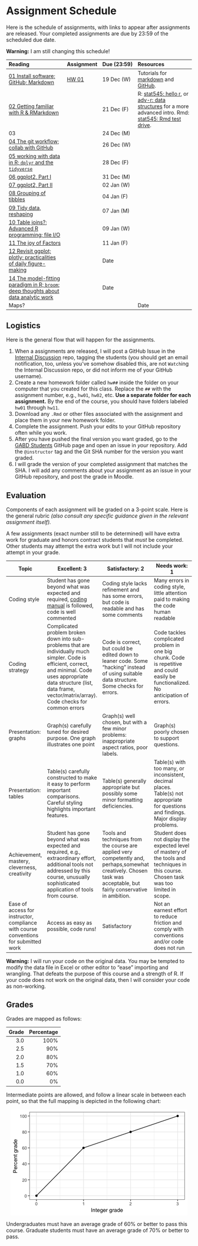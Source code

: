 Assignment Schedule
================

Here is the schedule of assignments, with links to appear after
assignments are released. Your completed assignments are due by 23:59 of
the scheduled due date.

**Warning:** I am still changing this
schedule\!

| Reading                                                                                                    | Assignment                          | Due (23:59) | Resources                                                                                                                                                                                                                                                                       |
| :--------------------------------------------------------------------------------------------------------- | :---------------------------------- | :---------- | :------------------------------------------------------------------------------------------------------------------------------------------------------------------------------------------------------------------------------------------------------------------------------ |
| [01 Install software;<br/> GitHub; Markdown](notes/cm002.nb.html)                                          | [HW 01](assignments/hw01/hw01.html) | 19 Dec (W)  | Tutorials for [markdown](https://commonmark.org/help/tutorial/) and [GitHub](https://guides.github.com/activities/hello-world/).                                                                                                                                                |
| [02 Getting familiar with R & RMarkdown](notes/cm003.nb.html)                                              |                                     | 21 Dec (F)  | R: [stat545: hello r](http://stat545.com/block002_hello-r-workspace-wd-project.html), or [adv-r: data structures](http://adv-r.had.co.nz/Data-structures.html) for a more advanced intro. Rmd: [stat545: Rmd test drive](http://stat545.com/block007_first-use-rmarkdown.html). |
| 03                                                                                                         |                                     | 24 Dec (M)  |                                                                                                                                                                                                                                                                                 |
| [04 The git workflow; collab with GitHub](notes/cm004.nb.html)                                             |                                     | 26 Dec (W)  |                                                                                                                                                                                                                                                                                 |
| [05 working with data in R; `dplyr` and the `tidyverse`](notes/cm005.nb.html)                              |                                     | 28 Dec (F)  |                                                                                                                                                                                                                                                                                 |
| [06 ggplot2, Part I](notes/cm006.nb.html)                                                                  |                                     | 31 Dec (M)  |                                                                                                                                                                                                                                                                                 |
| [07 ggplot2, Part II](notes/cm007.nb.html)                                                                 |                                     | 02 Jan (W)  |                                                                                                                                                                                                                                                                                 |
| [08 Grouping of tibbles](notes/cm008.nb.html)                                                              |                                     | 04 Jan (F)  |                                                                                                                                                                                                                                                                                 |
| [09 Tidy data, reshaping](notes/cm009.nb.html)                                                             |                                     | 07 Jan (M)  |                                                                                                                                                                                                                                                                                 |
| [10 Table joins?](notes/cm010.nb.html); [Advanced R programming; file I/O](notes/cm011.nb.html)            |                                     | 09 Jan (W)  |                                                                                                                                                                                                                                                                                 |
| [11 The joy of Factors](notes/cm012.nb.html)                                                               |                                     | 11 Jan (F)  |                                                                                                                                                                                                                                                                                 |
| [12 Revisit ggplot; plotly; practicalities of daily figure-making](notes/cm013.nb.html)                    |                                     | Date        |                                                                                                                                                                                                                                                                                 |
| [14 The model-fitting paradigm in R; `broom`; deep thoughts about data analytic work](notes/cm014.nb.html) |                                     | Date        |                                                                                                                                                                                                                                                                                 |
| Maps?                                                                                                      |                                     |             | Date                                                                                                                                                                                                                                                                            |

## Logistics

Here is the general flow that will happen for the assignments.

1.  When a assignments are released, I will post a GitHub Issue in the
    [Internal
    Discussion](https://github.com/semo-gabd/internal_discussion) repo,
    tagging the students (you should get an email notification, too,
    unless you’ve somehow disabled this, are not `Watch`ing the Internal
    Discussion repo, or did not inform me of your GitHub username).
2.  Create a new homework folder called `hw##` inside the folder on your
    computer that you created for this class. Replace the `##` with the
    assignment number, e.g., `hw01`, `hw02`, etc. **Use a separate
    folder for each assignment.** By the end of the course, you should
    have folders labeled `hw01` through `hw11`.
3.  Download any `.Rmd` or other files associated with the assignment
    and place them in your new homework folder.
4.  Complete the assignment. Push your edits to your GitHub repository
    often while you work.
5.  After you have pushed the final version you want graded, go to the
    [GABD Students](https://github.com/gabd-students) GitHub page and
    open an issue in *your* repository. Add the `@instructor` tag and
    the Git SHA number for the version you want graded.
6.  I will grade the version of your completed assignment that matches
    the SHA. I will add any comments about your assignment as an issue
    in your GitHub repository, and post the grade in Moodle.

## Evaluation

Components of each assignment will be graded on a 3-point scale. Here is
the general rubric *(also consult any specific guidance given in the
relevant assignment itself).*

A few assignments (exact number still to be determined) will have extra
work for graduate and honors contract students that *must* be completed.
Other students may attempt the extra work but I will not include your
attempt in your
grade.

| Topic                                                                                | Excellent: 3                                                                                                                                                                                                                               | Satisfactory: 2                                                                                                                                                      | Needs work: 1                                                                                                                            |
| ------------------------------------------------------------------------------------ | ------------------------------------------------------------------------------------------------------------------------------------------------------------------------------------------------------------------------------------------ | -------------------------------------------------------------------------------------------------------------------------------------------------------------------- | ---------------------------------------------------------------------------------------------------------------------------------------- |
| Coding style                                                                         | Student has gone beyond what was expected and required, [coding manual](https://style.tidyverse.org) is followed, code is well commented                                                                                                   | Coding style lacks refinement and has some errors, but code is readable and has some comments                                                                        | Many errors in coding style, little attention paid to making the code human readable                                                     |
| Coding strategy                                                                      | Complicated problem broken down into sub-problems that are individually much simpler. Code is efficient, correct, and minimal. Code uses appropriate data structure (list, data frame, vector/matrix/array). Code checks for common errors | Code is correct, but could be edited down to leaner code. Some “hacking” instead of using suitable data structure. Some checks for errors.                           | Code tackles complicated problem in one big chunk. Code is repetitive and could easily be functionalized. No anticipation of errors.     |
| Presentation: graphs                                                                 | Graph(s) carefully tuned for desired purpose. One graph illustrates one point                                                                                                                                                              | Graph(s) well chosen, but with a few minor problems: inappropriate aspect ratios, poor labels.                                                                       | Graph(s) poorly chosen to support questions.                                                                                             |
| Presentation: tables                                                                 | Table(s) carefully constructed to make it easy to perform important comparisons. Careful styling highlights important features.                                                                                                            | Table(s) generally appropriate but possibly some minor formatting deficiencies.                                                                                      | Table(s) with too many, or inconsistent, decimal places. Table(s) not appropriate for questions and findings. Major display problems.    |
| Achievement, mastery, cleverness, creativity                                         | Student has gone beyond what was expected and required, e.g., extraordinary effort, additional tools not addressed by this course, unusually sophisticated application of tools from course.                                               | Tools and techniques from the course are applied very competently and, perhaps,somewhat creatively. Chosen task was acceptable, but fairly conservative in ambition. | Student does not display the expected level of mastery of the tools and techniques in this course. Chosen task was too limited in scope. |
| Ease of access for instructor, compliance with course conventions for submitted work | Access as easy as possible, code runs\!                                                                                                                                                                                                    | Satisfactory                                                                                                                                                         | Not an earnest effort to reduce friction and comply with conventions and/or code does not run                                            |

**Warning:** I will run your code on the original data. You may be
tempted to modify the data file in Excel or other editor to “ease”
importing and wrangling. That defeats the purpose of this course and a
strength of R. If your code does not work on the original data, then I
will consider your code as non-working.

## Grades

Grades are mapped as follows:

| Grade | Percentage |
| ----: | ---------: |
|   3.0 |       100% |
|   2.5 |        90% |
|   2.0 |        80% |
|   1.5 |        70% |
|   1.0 |        60% |
|   0.0 |         0% |

Intermediate points are allowed, and follow a linear scale in between
each point, so that the full mapping is depicted in the following
chart:

<img src="README_files/figure-gfm/unnamed-chunk-1-1.png" style="display: block; margin: auto;" />

Undergraduates must have an average grade of 60% or better to pass this
course. Graduate students must have an average grade of 70% or better to
pass.
